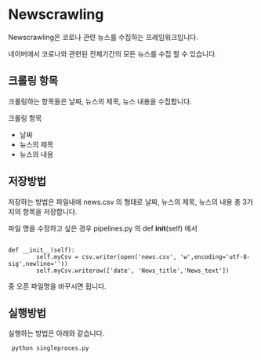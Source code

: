 # Newscrawling

Newscrawling은 코로나 관련 뉴스를 수집하는 프레임워크입니다.

네이버에서 코로나와 관련된 전체기간의 모든 뉴스를 수집 할 수 있습니다. 

## 크롤링 항목 

크롤링하는 항목들은 날짜, 뉴스의 제목, 뉴스 내용을 수집합니다. 

크롤링 항목
- 날짜
- 뉴스의 제목
- 뉴스의 내용 

## 저장방법 

저장하는 방법은 파일내에 news.csv 의 형태로 날짜, 뉴스의 제목, 뉴스의 내용 총 3가지의 항목을 저장합니다.

파일 명을 수정하고 싶은 경우 pipelines.py 의 def __init__(self) 에서

<code>
def __init__(self):
        self.myCsv = csv.writer(open('news.csv', 'w',encoding='utf-8-sig',newline=''))
        self.myCsv.writerow(['date', 'News_title','News_text'])
</code>

중  오픈 파일명을 바꾸시면 됩니다.

## 실행방법 

실행하는 방법은 아래와 같습니다.

<code> python singleproces.py </code>
